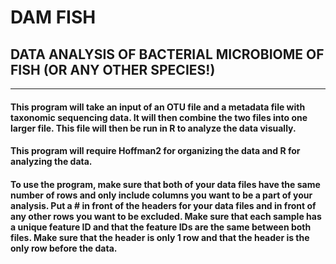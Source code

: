 # **DAM FISH**
## **D**ATA **A**NALYSIS OF BACTERIAL **M**ICROBIOME OF **FISH** (OR ANY OTHER SPECIES!)
***


#### This program will take an input of an OTU file and a metadata file with taxonomic sequencing data. It will then combine the two files into one larger file. This file will then be run in R to analyze the data visually.

#### This program will require Hoffman2 for organizing the data and R for analyzing the data.

#### To use the program, make sure that both of your data files have the same number of rows and only include columns you want to be a part of your analysis. Put a # in front of the headers for your data files and in front of any other rows you want to be excluded. Make sure that each sample has a unique feature ID and that the feature IDs are the same between both files. Make sure that the header is only 1 row and that the header is the only row before the data.

